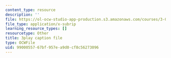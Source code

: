 ```yaml
---
content_type: resource
description: ''
file: https://ol-ocw-studio-app-production.s3.amazonaws.com/courses/3-091sc-introduction-to-solid-state-chemistry-fall-2010/9900055767bf957ea9d0cf8c56273096_qKh4mOlEZpE.srt
file_type: application/x-subrip
learning_resource_types: []
resourcetype: Other
title: 3play caption file
type: OCWFile
uid: 99000557-67bf-957e-a9d0-cf8c56273096
---
```

